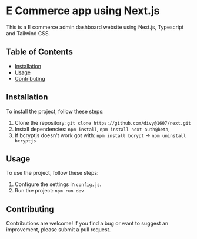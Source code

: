 # E Commerce app using Next.js

This is a E commerce admin dashboard website using Next.js, Typescript and Tailwind CSS.

## Table of Contents

- [Installation](#installation)
- [Usage](#usage)
- [Contributing](#contributing)

## Installation

To install the project, follow these steps:

1. Clone the repository: `git clone https://github.com/divy@1607/next.git`
2. Install dependencies: `npm install`, `npm install next-auth@beta`,
3. If bcryptjs doesn't work got with: `npm install bcrypt` -> `npm uninstall bcryptjs`

## Usage

To use the project, follow these steps:

1. Configure the settings in `config.js`.
2. Run the project: `npm run dev`

## Contributing

Contributions are welcome! If you find a bug or want to suggest an improvement, please submit a pull request.
